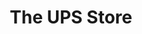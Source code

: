 ---
title: "The UPS Store"
url: /palo-alto/the-ups-store-town-and-country-village/
shop: Kopieren
---